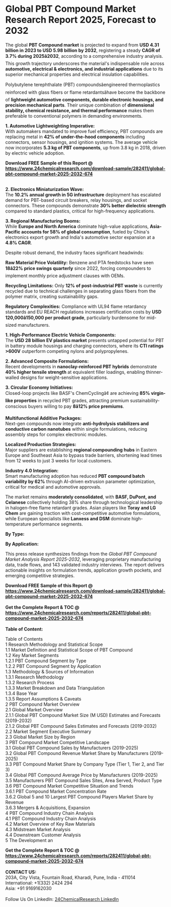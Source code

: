<h1>Global PBT Compound Market Research Report 2025, Forecast to 2032</h1><p>The global <strong>PBT Compound market</strong> is projected to expand from <strong>USD 4.31 billion in 2023 to USD 5.98 billion by 2032</strong>, registering a steady <strong>CAGR of 3.7% during 2025â2032</strong>, according to a comprehensive industry analysis. This growth trajectory underscores the material's indispensable role across <strong>automotive, electrical &amp; electronics, and industrial applications</strong> due to its superior mechanical properties and electrical insulation capabilities.</p><p>Polybutylene terephthalate (PBT) compoundsâengineered thermoplastics reinforced with glass fibers or flame retardantsâhave become the backbone of <strong>lightweight automotive components, durable electronic housings, and precision mechanical parts</strong>. Their unique combination of <strong>dimensional stability, chemical resistance, and thermal performance</strong> makes them preferable to conventional polymers in demanding environments.</p><p><strong>1. Automotive Lightweighting Imperative:</strong><br>
With automakers mandated to improve fuel efficiency, PBT compounds are replacing metal in <strong>42% of under-the-hood components</strong> including connectors, sensor housings, and ignition systems. The average vehicle now incorporates <strong>5.3 kg of PBT components</strong>, up from 3.8 kg in 2018, driven by electric vehicle adoption.</p><div><b>Download FREE Sample of this Report @ 
            <a href="https://www.24chemicalresearch.com/download-sample/282411/global-pbt-compound-market-2025-2032-674">
            https://www.24chemicalresearch.com/download-sample/282411/global-pbt-compound-market-2025-2032-674</a></b></div><br><p><strong>2. Electronics Miniaturization Wave:</strong><br>
The <strong>10.2% annual growth in 5G infrastructure</strong> deployment has escalated demand for PBT-based circuit breakers, relay housings, and socket connectors. These compounds demonstrate <strong>30% better dielectric strength</strong> compared to standard plastics, critical for high-frequency applications.</p><p><strong>3. Regional Manufacturing Booms:</strong><br>
While <strong>Europe and North America</strong> dominate high-value applications, <strong>Asia-Pacific accounts for 58% of global consumption</strong>, fueled by China's electronics export growth and India's automotive sector expansion at a <strong>4.8% CAGR</strong>.</p><p>Despite robust demand, the industry faces significant headwinds:</p><p><strong>Raw Material Price Volatility:</strong> Benzene and PTA feedstocks have seen <strong>18â22% price swings quarterly</strong> since 2022, forcing compounders to implement monthly price adjustment clauses with OEMs.</p><p><strong>Recycling Limitations:</strong> Only <strong>12% of post-industrial PBT waste</strong> is currently recycled due to technical challenges in separating glass fibers from the polymer matrix, creating sustainability gaps.</p><p><strong>Regulatory Complexities:</strong> Compliance with UL94 flame retardancy standards and EU REACH regulations increases certification costs by <strong>USD 120,000â150,000 per product grade</strong>, particularly burdensome for mid-sized manufacturers.</p><p><strong>1. High-Performance Electric Vehicle Components:</strong><br>
The <strong>USD 28 billion EV plastics market</strong> presents untapped potential for PBT in battery module housings and charging connectors, where its <strong>CTI ratings &gt;600V</strong> outperform competing nylons and polypropylenes.</p><p><strong>2. Advanced Composite Formulations:</strong><br>
Recent developments in <strong>nanoclay-reinforced PBT hybrids</strong> demonstrate <strong>40% higher tensile strength</strong> at equivalent filler loadings, enabling thinner-walled designs for weight-sensitive applications.</p><p><strong>3. Circular Economy Initiatives:</strong><br>
Closed-loop projects like BASF's ChemCyclingâ¢ are achieving <strong>85% virgin-like properties</strong> in recycled PBT grades, attracting premium sustainability-conscious buyers willing to pay <strong>8â12% price premiums</strong>.</p><p><strong>Multifunctional Additive Packages:</strong><br>
	Next-gen compounds now integrate <strong>anti-hydrolysis stabilizers and conductive carbon nanotubes</strong> within single formulations, reducing assembly steps for complex electronic modules.</p><p><strong>Localized Production Strategies:</strong><br>
	Major suppliers are establishing <strong>regional compounding hubs</strong> in Eastern Europe and Southeast Asia to bypass trade barriers, shortening lead times from 12 weeks to just 3 weeks for local customers.</p><p><strong>Industry 4.0 Integration:</strong><br>
	Smart manufacturing adoption has reduced <strong>PBT compound batch variability by 62%</strong> through AI-driven extrusion parameter optimization, critical for medical and automotive approvals.</p><p>The market remains <strong>moderately consolidated</strong>, with <strong>BASF, DuPont, and Celanese</strong> collectively holding 38% share through technological leadership in halogen-free flame retardant grades. Asian players like <strong>Toray and LG Chem</strong> are gaining traction with cost-competitive automotive formulations, while European specialists like <strong>Lanxess and DSM</strong> dominate high-temperature performance segments.</p><p><strong>By Type:</strong></p><p><strong>By Application:</strong></p><p>This press release synthesizes findings from the <em>Global PBT Compound Market Analysis Report 2025-2032</em>, leveraging proprietary manufacturing data, trade flows, and 143 validated industry interviews. The report delivers actionable insights on formulation trends, application growth pockets, and emerging competitive strategies.</p><div><b>Download FREE Sample of this Report @ 
            <a href="https://www.24chemicalresearch.com/download-sample/282411/global-pbt-compound-market-2025-2032-674">
            https://www.24chemicalresearch.com/download-sample/282411/global-pbt-compound-market-2025-2032-674</a></b></div><br><div><b>Get the Complete Report & TOC @ 
            <a href="https://www.24chemicalresearch.com/reports/282411/global-pbt-compound-market-2025-2032-674">
            https://www.24chemicalresearch.com/reports/282411/global-pbt-compound-market-2025-2032-674</a></b></div><br>
            <b>Table of Content:</b><p>Table of Contents<br />
1 Research Methodology and Statistical Scope<br />
1.1 Market Definition and Statistical Scope of PBT Compound<br />
1.2 Key Market Segments<br />
1.2.1 PBT Compound Segment by Type<br />
1.2.2 PBT Compound Segment by Application<br />
1.3 Methodology & Sources of Information<br />
1.3.1 Research Methodology<br />
1.3.2 Research Process<br />
1.3.3 Market Breakdown and Data Triangulation<br />
1.3.4 Base Year<br />
1.3.5 Report Assumptions & Caveats<br />
2 PBT Compound Market Overview<br />
2.1 Global Market Overview<br />
2.1.1 Global PBT Compound Market Size (M USD) Estimates and Forecasts (2019-2032)<br />
2.1.2 Global PBT Compound Sales Estimates and Forecasts (2019-2032)<br />
2.2 Market Segment Executive Summary<br />
2.3 Global Market Size by Region<br />
3 PBT Compound Market Competitive Landscape<br />
3.1 Global PBT Compound Sales by Manufacturers (2019-2025)<br />
3.2 Global PBT Compound Revenue Market Share by Manufacturers (2019-2025)<br />
3.3 PBT Compound Market Share by Company Type (Tier 1, Tier 2, and Tier 3)<br />
3.4 Global PBT Compound Average Price by Manufacturers (2019-2025)<br />
3.5 Manufacturers PBT Compound Sales Sites, Area Served, Product Type<br />
3.6 PBT Compound Market Competitive Situation and Trends<br />
3.6.1 PBT Compound Market Concentration Rate<br />
3.6.2 Global 5 and 10 Largest PBT Compound Players Market Share by Revenue<br />
3.6.3 Mergers & Acquisitions, Expansion<br />
4 PBT Compound Industry Chain Analysis<br />
4.1 PBT Compound Industry Chain Analysis<br />
4.2 Market Overview of Key Raw Materials<br />
4.3 Midstream Market Analysis<br />
4.4 Downstream Customer Analysis<br />
5 The Development an</p><div><b>Get the Complete Report & TOC @ 
            <a href="https://www.24chemicalresearch.com/reports/282411/global-pbt-compound-market-2025-2032-674">
            https://www.24chemicalresearch.com/reports/282411/global-pbt-compound-market-2025-2032-674</a></b></div><br><b>CONTACT US:</b><br>
            203A, City Vista, Fountain Road, Kharadi, Pune, India - 411014<br>
            International: +1(332) 2424 294<br>
            Asia: +91 9169162030 <br><br>
            Follow Us On LinkedIn: <a href="https://www.linkedin.com/company/24chemicalresearch/">24ChemicalResearch LinkedIn</a>